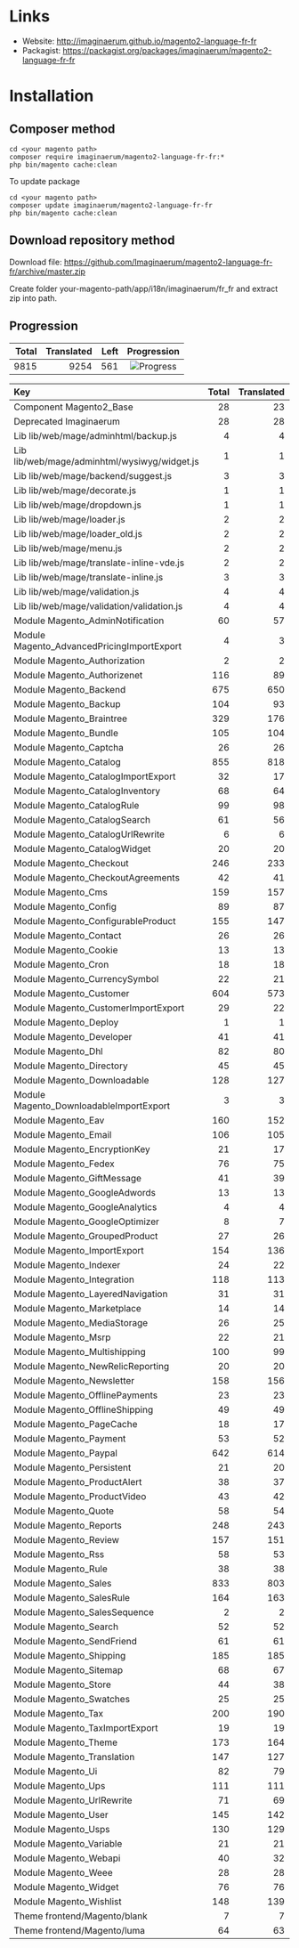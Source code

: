 # Links

* Website: http://imaginaerum.github.io/magento2-language-fr-fr
* Packagist: https://packagist.org/packages/imaginaerum/magento2-language-fr-fr

# Installation

## Composer method

```
cd <your magento path>
composer require imaginaerum/magento2-language-fr-fr:*
php bin/magento cache:clean
```

To update package

```
cd <your magento path>
composer update imaginaerum/magento2-language-fr-fr
php bin/magento cache:clean
```

## Download repository method

Download file: https://github.com/Imaginaerum/magento2-language-fr-fr/archive/master.zip

Create folder your-magento-path/app/i18n/imaginaerum/fr_fr and extract zip into path.

## Progression

| Total | Translated | Left | Progression |
| -------------: | -----------------------: | -----------------------: | :---------: |
| 9815 | 9254 | 561 | ![Progress](http://progressed.io/bar/94) |

| Key | Total | Translated | Left | Progression |
| :----- | -------------: | -----------------------: | -----------------------: | :---------: |
| Component Magento2_Base | 28 | 23 | 5 | ![Progress](http://progressed.io/bar/82) |
| Deprecated Imaginaerum | 28 | 28 | 0 | ![Progress](http://progressed.io/bar/100) |
| Lib lib/web/mage/adminhtml/backup.js | 4 | 4 | 0 | ![Progress](http://progressed.io/bar/100) |
| Lib lib/web/mage/adminhtml/wysiwyg/widget.js | 1 | 1 | 0 | ![Progress](http://progressed.io/bar/100) |
| Lib lib/web/mage/backend/suggest.js | 3 | 3 | 0 | ![Progress](http://progressed.io/bar/100) |
| Lib lib/web/mage/decorate.js | 1 | 1 | 0 | ![Progress](http://progressed.io/bar/100) |
| Lib lib/web/mage/dropdown.js | 1 | 1 | 0 | ![Progress](http://progressed.io/bar/100) |
| Lib lib/web/mage/loader.js | 2 | 2 | 0 | ![Progress](http://progressed.io/bar/100) |
| Lib lib/web/mage/loader_old.js | 2 | 2 | 0 | ![Progress](http://progressed.io/bar/100) |
| Lib lib/web/mage/menu.js | 2 | 2 | 0 | ![Progress](http://progressed.io/bar/100) |
| Lib lib/web/mage/translate-inline-vde.js | 2 | 2 | 0 | ![Progress](http://progressed.io/bar/100) |
| Lib lib/web/mage/translate-inline.js | 3 | 3 | 0 | ![Progress](http://progressed.io/bar/100) |
| Lib lib/web/mage/validation.js | 4 | 4 | 0 | ![Progress](http://progressed.io/bar/100) |
| Lib lib/web/mage/validation/validation.js | 4 | 4 | 0 | ![Progress](http://progressed.io/bar/100) |
| Module Magento_AdminNotification | 60 | 57 | 3 | ![Progress](http://progressed.io/bar/95) |
| Module Magento_AdvancedPricingImportExport | 4 | 3 | 1 | ![Progress](http://progressed.io/bar/75) |
| Module Magento_Authorization | 2 | 2 | 0 | ![Progress](http://progressed.io/bar/100) |
| Module Magento_Authorizenet | 116 | 89 | 27 | ![Progress](http://progressed.io/bar/76) |
| Module Magento_Backend | 675 | 650 | 25 | ![Progress](http://progressed.io/bar/96) |
| Module Magento_Backup | 104 | 93 | 11 | ![Progress](http://progressed.io/bar/89) |
| Module Magento_Braintree | 329 | 176 | 153 | ![Progress](http://progressed.io/bar/53) |
| Module Magento_Bundle | 105 | 104 | 1 | ![Progress](http://progressed.io/bar/99) |
| Module Magento_Captcha | 26 | 26 | 0 | ![Progress](http://progressed.io/bar/100) |
| Module Magento_Catalog | 855 | 818 | 37 | ![Progress](http://progressed.io/bar/95) |
| Module Magento_CatalogImportExport | 32 | 17 | 15 | ![Progress](http://progressed.io/bar/53) |
| Module Magento_CatalogInventory | 68 | 64 | 4 | ![Progress](http://progressed.io/bar/94) |
| Module Magento_CatalogRule | 99 | 98 | 1 | ![Progress](http://progressed.io/bar/98) |
| Module Magento_CatalogSearch | 61 | 56 | 5 | ![Progress](http://progressed.io/bar/91) |
| Module Magento_CatalogUrlRewrite | 6 | 6 | 0 | ![Progress](http://progressed.io/bar/100) |
| Module Magento_CatalogWidget | 20 | 20 | 0 | ![Progress](http://progressed.io/bar/100) |
| Module Magento_Checkout | 246 | 233 | 13 | ![Progress](http://progressed.io/bar/94) |
| Module Magento_CheckoutAgreements | 42 | 41 | 1 | ![Progress](http://progressed.io/bar/97) |
| Module Magento_Cms | 159 | 157 | 2 | ![Progress](http://progressed.io/bar/98) |
| Module Magento_Config | 89 | 87 | 2 | ![Progress](http://progressed.io/bar/97) |
| Module Magento_ConfigurableProduct | 155 | 147 | 8 | ![Progress](http://progressed.io/bar/94) |
| Module Magento_Contact | 26 | 26 | 0 | ![Progress](http://progressed.io/bar/100) |
| Module Magento_Cookie | 13 | 13 | 0 | ![Progress](http://progressed.io/bar/100) |
| Module Magento_Cron | 18 | 18 | 0 | ![Progress](http://progressed.io/bar/100) |
| Module Magento_CurrencySymbol | 22 | 21 | 1 | ![Progress](http://progressed.io/bar/95) |
| Module Magento_Customer | 604 | 573 | 31 | ![Progress](http://progressed.io/bar/94) |
| Module Magento_CustomerImportExport | 29 | 22 | 7 | ![Progress](http://progressed.io/bar/75) |
| Module Magento_Deploy | 1 | 1 | 0 | ![Progress](http://progressed.io/bar/100) |
| Module Magento_Developer | 41 | 41 | 0 | ![Progress](http://progressed.io/bar/100) |
| Module Magento_Dhl | 82 | 80 | 2 | ![Progress](http://progressed.io/bar/97) |
| Module Magento_Directory | 45 | 45 | 0 | ![Progress](http://progressed.io/bar/100) |
| Module Magento_Downloadable | 128 | 127 | 1 | ![Progress](http://progressed.io/bar/99) |
| Module Magento_DownloadableImportExport | 3 | 3 | 0 | ![Progress](http://progressed.io/bar/100) |
| Module Magento_Eav | 160 | 152 | 8 | ![Progress](http://progressed.io/bar/95) |
| Module Magento_Email | 106 | 105 | 1 | ![Progress](http://progressed.io/bar/99) |
| Module Magento_EncryptionKey | 21 | 17 | 4 | ![Progress](http://progressed.io/bar/80) |
| Module Magento_Fedex | 76 | 75 | 1 | ![Progress](http://progressed.io/bar/98) |
| Module Magento_GiftMessage | 41 | 39 | 2 | ![Progress](http://progressed.io/bar/95) |
| Module Magento_GoogleAdwords | 13 | 13 | 0 | ![Progress](http://progressed.io/bar/100) |
| Module Magento_GoogleAnalytics | 4 | 4 | 0 | ![Progress](http://progressed.io/bar/100) |
| Module Magento_GoogleOptimizer | 8 | 7 | 1 | ![Progress](http://progressed.io/bar/87) |
| Module Magento_GroupedProduct | 27 | 26 | 1 | ![Progress](http://progressed.io/bar/96) |
| Module Magento_ImportExport | 154 | 136 | 18 | ![Progress](http://progressed.io/bar/88) |
| Module Magento_Indexer | 24 | 22 | 2 | ![Progress](http://progressed.io/bar/91) |
| Module Magento_Integration | 118 | 113 | 5 | ![Progress](http://progressed.io/bar/95) |
| Module Magento_LayeredNavigation | 31 | 31 | 0 | ![Progress](http://progressed.io/bar/100) |
| Module Magento_Marketplace | 14 | 14 | 0 | ![Progress](http://progressed.io/bar/100) |
| Module Magento_MediaStorage | 26 | 25 | 1 | ![Progress](http://progressed.io/bar/96) |
| Module Magento_Msrp | 22 | 21 | 1 | ![Progress](http://progressed.io/bar/95) |
| Module Magento_Multishipping | 100 | 99 | 1 | ![Progress](http://progressed.io/bar/99) |
| Module Magento_NewRelicReporting | 20 | 20 | 0 | ![Progress](http://progressed.io/bar/100) |
| Module Magento_Newsletter | 158 | 156 | 2 | ![Progress](http://progressed.io/bar/98) |
| Module Magento_OfflinePayments | 23 | 23 | 0 | ![Progress](http://progressed.io/bar/100) |
| Module Magento_OfflineShipping | 49 | 49 | 0 | ![Progress](http://progressed.io/bar/100) |
| Module Magento_PageCache | 18 | 17 | 1 | ![Progress](http://progressed.io/bar/94) |
| Module Magento_Payment | 53 | 52 | 1 | ![Progress](http://progressed.io/bar/98) |
| Module Magento_Paypal | 642 | 614 | 28 | ![Progress](http://progressed.io/bar/95) |
| Module Magento_Persistent | 21 | 20 | 1 | ![Progress](http://progressed.io/bar/95) |
| Module Magento_ProductAlert | 38 | 37 | 1 | ![Progress](http://progressed.io/bar/97) |
| Module Magento_ProductVideo | 43 | 42 | 1 | ![Progress](http://progressed.io/bar/97) |
| Module Magento_Quote | 58 | 54 | 4 | ![Progress](http://progressed.io/bar/93) |
| Module Magento_Reports | 248 | 243 | 5 | ![Progress](http://progressed.io/bar/97) |
| Module Magento_Review | 157 | 151 | 6 | ![Progress](http://progressed.io/bar/96) |
| Module Magento_Rss | 58 | 53 | 5 | ![Progress](http://progressed.io/bar/91) |
| Module Magento_Rule | 38 | 38 | 0 | ![Progress](http://progressed.io/bar/100) |
| Module Magento_Sales | 833 | 803 | 30 | ![Progress](http://progressed.io/bar/96) |
| Module Magento_SalesRule | 164 | 163 | 1 | ![Progress](http://progressed.io/bar/99) |
| Module Magento_SalesSequence | 2 | 2 | 0 | ![Progress](http://progressed.io/bar/100) |
| Module Magento_Search | 52 | 52 | 0 | ![Progress](http://progressed.io/bar/100) |
| Module Magento_SendFriend | 61 | 61 | 0 | ![Progress](http://progressed.io/bar/100) |
| Module Magento_Shipping | 185 | 185 | 0 | ![Progress](http://progressed.io/bar/100) |
| Module Magento_Sitemap | 68 | 67 | 1 | ![Progress](http://progressed.io/bar/98) |
| Module Magento_Store | 44 | 38 | 6 | ![Progress](http://progressed.io/bar/86) |
| Module Magento_Swatches | 25 | 25 | 0 | ![Progress](http://progressed.io/bar/100) |
| Module Magento_Tax | 200 | 190 | 10 | ![Progress](http://progressed.io/bar/95) |
| Module Magento_TaxImportExport | 19 | 19 | 0 | ![Progress](http://progressed.io/bar/100) |
| Module Magento_Theme | 173 | 164 | 9 | ![Progress](http://progressed.io/bar/94) |
| Module Magento_Translation | 147 | 127 | 20 | ![Progress](http://progressed.io/bar/86) |
| Module Magento_Ui | 82 | 79 | 3 | ![Progress](http://progressed.io/bar/96) |
| Module Magento_Ups | 111 | 111 | 0 | ![Progress](http://progressed.io/bar/100) |
| Module Magento_UrlRewrite | 71 | 69 | 2 | ![Progress](http://progressed.io/bar/97) |
| Module Magento_User | 145 | 142 | 3 | ![Progress](http://progressed.io/bar/97) |
| Module Magento_Usps | 130 | 129 | 1 | ![Progress](http://progressed.io/bar/99) |
| Module Magento_Variable | 21 | 21 | 0 | ![Progress](http://progressed.io/bar/100) |
| Module Magento_Webapi | 40 | 32 | 8 | ![Progress](http://progressed.io/bar/80) |
| Module Magento_Weee | 28 | 28 | 0 | ![Progress](http://progressed.io/bar/100) |
| Module Magento_Widget | 76 | 76 | 0 | ![Progress](http://progressed.io/bar/100) |
| Module Magento_Wishlist | 148 | 139 | 9 | ![Progress](http://progressed.io/bar/93) |
| Theme frontend/Magento/blank | 7 | 7 | 0 | ![Progress](http://progressed.io/bar/100) |
| Theme frontend/Magento/luma | 64 | 63 | 1 | ![Progress](http://progressed.io/bar/98) |
